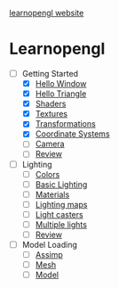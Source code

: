 
[learnopengl website](https://learnopengl.com/)

# Learnopengl
- [ ] Getting Started
	- [x] [Hello Window](https://learnopengl.com/Getting-started/Hello-Window)
	- [x] [Hello Triangle](https://learnopengl.com/Getting-started/Hello-Triangle)
	- [x] [Shaders](https://learnopengl.com/Getting-started/Shaders)
	- [x] [Textures](https://learnopengl.com/Getting-started/Textures)
	- [x] [Transformations](https://learnopengl.com/Getting-started/Transformations)
	- [x] [Coordinate Systems](https://learnopengl.com/Getting-started/Coordinate-Systems)
	- [ ] [Camera](https://learnopengl.com/Getting-started/Camera)
	- [ ] [Review](https://learnopengl.com/Getting-started/Review)
- [ ] Lighting
	- [ ] [Colors](https://learnopengl.com/Lighting/Colors)
	- [ ] [Basic Lighting](https://learnopengl.com/Lighting/Basic-Lighting)
	- [ ] [Materials](https://learnopengl.com/Lighting/Materials)
	- [ ] [Lighting maps](https://learnopengl.com/Lighting/Lighting-maps)
	- [ ] [Light casters](https://learnopengl.com/Lighting/Light-casters)
	- [ ] [Multiple lights](https://learnopengl.com/Lighting/Multiple-lights)
	- [ ] [Review](https://learnopengl.com/Lighting/Review)
- [ ] Model Loading
	- [ ] [Assimp](https://learnopengl.com/Model-Loading/Assimp)
	- [ ] [Mesh](https://learnopengl.com/Model-Loading/Mesh)
	- [ ] [Model](https://learnopengl.com/Model-Loading/Model)
